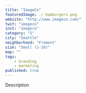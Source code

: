 ```yaml
---
title: "ImageCo"
featuredImage: ./-hamburgers.png
website: "http://www.imageco.com/"
twit: "imageco"
inst: "imageco"
category: "I"
city: "Seattle"
neighborhood: "Fremont"
size: "Small (1-10)"
map: ""
tags:
    - branding
    - marketing
published: true
---
```


Description
